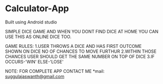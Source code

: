 # Calculator-App
Built using Android studio

SIMPLE DICE GAME AND WHEN YOU DONT FIND DICE AT HOME YOU CAN USE THIS AS ONLINE DICE TOO.

GAME RULES:
1.USER THROWS A DICE AND HAS FIRST OUTCOME SHOWN ON DICE NO OF CHANCES TO MOVE FURTHUR
2.WITHIN THOSE CHANCES USER SHOULD GET THE SAME NUMBER ON TOP OF DICE
3.IF OCCURS-'WIN' ELSE-'LOSE'



NOTE: FOR COMPLETE APP CONTACT ME
*mail: suggulajaswanth@gmail.com
